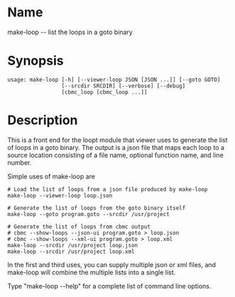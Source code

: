 # Name

make-loop -- list the loops in a goto binary

# Synopsis

	usage: make-loop [-h] [--viewer-loop JSON [JSON ...]] [--goto GOTO]
					 [--srcdir SRCDIR] [--verbose] [--debug]
					 [cbmc_loop [cbmc_loop ...]]

# Description

This is a front end for the loopt module that viewer uses to
generate the list of loops in a goto binary. The output is a json
file that maps each loop to a source location consisting of a file
name, optional function name, and line number.

Simple uses of make-loop are

    # Load the list of loops from a json file produced by make-loop
    make-loop --viewer-loop loop.json

    # Generate the list of loops from the goto binary itself
    make-loop --goto program.goto --srcdir /usr/project

    # Generate the list of loops from cbmc output
    # cbmc --show-loops --json-ui program.goto > loop.json
    # cbmc --show-loops --xml-ui program.goto > loop.xml
    make-loop --srcdir /usr/project loop.json
    make-loop --srcdir /usr/project loop.xml

In the first and third uses, you can supply multiple json or xml files,
and make-loop will combine the multiple lists into a single list.

Type "make-loop --help" for a complete list of command line options.
